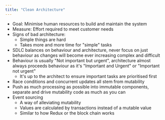```yaml
---
title: "Clean Architecture"
---
```


- Goal: Minimise human resources to build and maintain the system
- Measure: Effort required to meet customer needs
- Signs of bad architecture:
  - Simple things are hard
  - Takes more and more time for "simple" tasks
- SDLC balances on behaviour and architecture, never focus on just behaviour as changes will become ever increasing complex and difficult
- Behaviour is usually "Not important but urgent", architecture almost always proceeds behaviour as it's "Important and Urgent" or "Important not urgent"
  - It's up to the architect to ensure important tasks are prioritised first
- Race conditions and concurrent updates all stem from mutability
- Push as much processing as possible into immutable components, separate and drive mutability code as much as you can
- Event sourcing
  - A way of alleviating mutability
  - Values are calculated by transactions instead of a mutable value
  - Similar to how Redux or the block chain works
